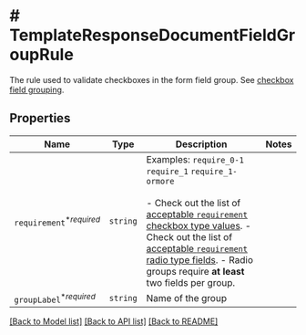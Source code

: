 # # TemplateResponseDocumentFieldGroupRule

The rule used to validate checkboxes in the form field group. See [checkbox field grouping](/api/reference/constants/#checkbox-field-grouping).

## Properties

Name | Type | Description | Notes
------------ | ------------- | ------------- | -------------
| `requirement`<sup>*_required_</sup> | ```string``` |  Examples: `require_0-1` `require_1` `require_1-ormore`<br><br>- Check out the list of [acceptable `requirement` checkbox type values](/api/reference/constants/#checkbox-field-grouping). - Check out the list of [acceptable `requirement` radio type fields](/api/reference/constants/#radio-field-grouping). - Radio groups require **at least** two fields per group.  |  |
| `groupLabel`<sup>*_required_</sup> | ```string``` |  Name of the group  |  |

[[Back to Model list]](../../README.md#models) [[Back to API list]](../../README.md#endpoints) [[Back to README]](../../README.md)

